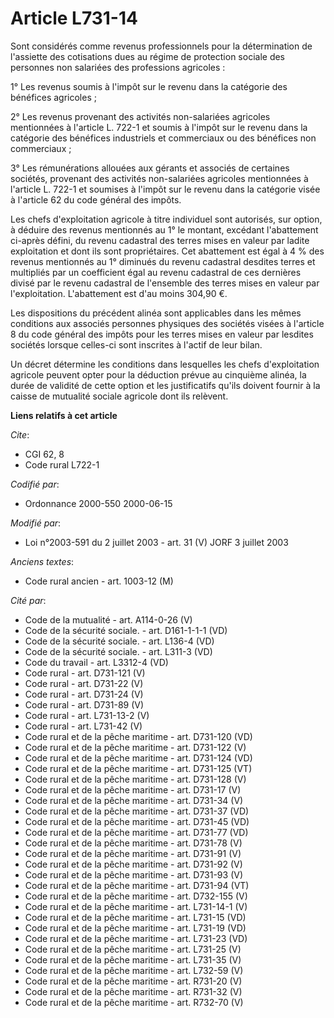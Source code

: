 # Article L731-14

Sont considérés comme revenus professionnels pour la détermination de l'assiette des cotisations dues au régime de protection
sociale des personnes non salariées des professions agricoles :

1° Les revenus soumis à l'impôt sur le revenu dans la catégorie des bénéfices agricoles ;

2° Les revenus provenant des activités non-salariées agricoles mentionnées à l'article L. 722-1 et soumis à l'impôt sur le
revenu dans la catégorie des bénéfices industriels et commerciaux ou des bénéfices non commerciaux ;

3° Les rémunérations allouées aux gérants et associés de certaines sociétés, provenant des activités non-salariées agricoles
mentionnées à l'article L. 722-1 et soumises à l'impôt sur le revenu dans la catégorie visée à l'article 62 du code général
des impôts.

Les chefs d'exploitation agricole à titre individuel sont autorisés, sur option, à déduire des revenus mentionnés au 1° le
montant, excédant l'abattement ci-après défini, du revenu cadastral des terres mises en valeur par ladite exploitation et
dont ils sont propriétaires. Cet abattement est égal à 4 % des revenus mentionnés au 1° diminués du revenu cadastral desdites
terres et multipliés par un coefficient égal au revenu cadastral de ces dernières divisé par le revenu cadastral de
l'ensemble des terres mises en valeur par l'exploitation. L'abattement est d'au moins 304,90 €.

Les dispositions du précédent alinéa sont applicables dans les mêmes conditions aux associés personnes physiques des sociétés
visées à l'article 8 du code général des impôts pour les terres mises en valeur par lesdites sociétés lorsque celles-ci sont
inscrites à l'actif de leur bilan.

Un décret détermine les conditions dans lesquelles les chefs d'exploitation agricole peuvent opter pour la déduction prévue
au cinquième alinéa, la durée de validité de cette option et les justificatifs qu'ils doivent fournir à la caisse de
mutualité sociale agricole dont ils relèvent.

**Liens relatifs à cet article**

_Cite_:

  - CGI 62, 8
  - Code rural L722-1

_Codifié par_:

  - Ordonnance 2000-550 2000-06-15

_Modifié par_:

  - Loi n°2003-591 du 2 juillet 2003 - art. 31 (V) JORF 3 juillet 2003

_Anciens textes_:

  - Code rural ancien - art. 1003-12 (M)

_Cité par_:

  - Code de la mutualité - art. A114-0-26 (V)
  - Code de la sécurité sociale. - art. D161-1-1-1 (VD)
  - Code de la sécurité sociale. - art. L136-4 (VD)
  - Code de la sécurité sociale. - art. L311-3 (VD)
  - Code du travail - art. L3312-4 (VD)
  - Code rural - art. D731-121 (V)
  - Code rural - art. D731-22 (V)
  - Code rural - art. D731-24 (V)
  - Code rural - art. D731-89 (V)
  - Code rural - art. L731-13-2 (V)
  - Code rural - art. L731-42 (V)
  - Code rural et de la pêche maritime - art. D731-120 (VD)
  - Code rural et de la pêche maritime - art. D731-122 (V)
  - Code rural et de la pêche maritime - art. D731-124 (VD)
  - Code rural et de la pêche maritime - art. D731-125 (VT)
  - Code rural et de la pêche maritime - art. D731-128 (V)
  - Code rural et de la pêche maritime - art. D731-17 (V)
  - Code rural et de la pêche maritime - art. D731-34 (V)
  - Code rural et de la pêche maritime - art. D731-37 (VD)
  - Code rural et de la pêche maritime - art. D731-45 (VD)
  - Code rural et de la pêche maritime - art. D731-77 (VD)
  - Code rural et de la pêche maritime - art. D731-78 (V)
  - Code rural et de la pêche maritime - art. D731-91 (V)
  - Code rural et de la pêche maritime - art. D731-92 (V)
  - Code rural et de la pêche maritime - art. D731-93 (V)
  - Code rural et de la pêche maritime - art. D731-94 (VT)
  - Code rural et de la pêche maritime - art. D732-155 (V)
  - Code rural et de la pêche maritime - art. L731-14-1 (V)
  - Code rural et de la pêche maritime - art. L731-15 (VD)
  - Code rural et de la pêche maritime - art. L731-19 (VD)
  - Code rural et de la pêche maritime - art. L731-23 (VD)
  - Code rural et de la pêche maritime - art. L731-25 (V)
  - Code rural et de la pêche maritime - art. L731-35 (V)
  - Code rural et de la pêche maritime - art. L732-59 (V)
  - Code rural et de la pêche maritime - art. R731-20 (V)
  - Code rural et de la pêche maritime - art. R731-32 (V)
  - Code rural et de la pêche maritime - art. R732-70 (V)
